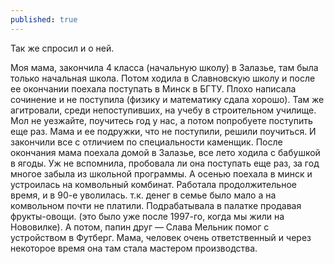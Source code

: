 ```yaml
---
published: true
---
```

Так же спросил и о ней.

Моя мама, закончила 4 класса (начальную школу) в Залазье, там была только начальная школа. Потом ходила в Славновскую школу и после ее окончании поехала поступать в Минск в БГТУ. Плохо написала сочинение и не поступила (физику и математику сдала хорошо). Там же агитровали, среди непоступивших, на учебу в строительном училище. Мол не уезжайте, поучитесь год у нас, а потом попробуете поступить еще раз. Мама и ее подружки, что не поступили, решили поучиться. И закончили все с отличием по специальности каменщик. После окончания мама поехала домой в Залазье, все лето ходила с бабушкой в ягоды. Уж не вспомнила, пробовала ли она поступать еще раз, за год многое забыла из школьной программы. А осенью поехала в минск и устроилась на комвольный комбинат. Работала продолжительное время, и в 90-е уволилась. т.к. денег в семье было мало а на комвольном почти не платили. Подрабатывала в палатке продавая фрукты-овощи. (это было уже после 1997-го, когда мы жили на Нововилке). А потом, папин друг — Слава Мельник помог с устройством в Футберг. Мама, человек очень ответственный и через некоторое время она там стала мастером производства.
